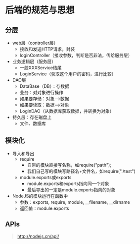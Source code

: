 <!--
 * @Descripttion: 
 * @version: 
 * @Author: WangQing
 * @email: 2749374330@qq.com
 * @Date: 2019-12-12 21:42:51
 * @LastEditors: WangQing
 * @LastEditTime: 2019-12-12 22:48:34
 -->
# 后端的规范与思想

## 分层

- web层（controller层）
    - 接收和发送HTTP请求，封装
    - loginController（接收参数，判断是否非法，传给服务层）
- 业务逻辑层（服务层）
    - 一般XXXService结尾
    - LoginService（获取这个用户的密码，进行比较）
- DAO层
    - DataBase（DB）：存数据
    - 业务：对对象进行操作
    - 如果要存储：对象——>数据
    - 如果要读取：数据——>对象
    - LoginDAO（从数据库获取数据，并转换为对象）
- 持久层：存在磁盘上
    - 文件、数据库

## 模块化

- 导入和导出
    - require
        - 自带的模块直接写名称，如require("path");
        - 我们自己写的模块写路径名+文件名，如require("./test")
    - module.exports或exports
        - module.exports和exports指向同一个对象
        - 最后导出的一定是module.exports指向的对象
- NodeJS的模块运行在函数中
    - 参数：exports, require, module, __filename, __dirname
    - 返回值：module.exports

## APIs

> http://nodejs.cn/api/
> 